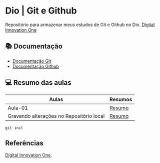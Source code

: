 
# Dio | Git e Github

Repositório para armazenar meus estudos de Git e Github no Dio. [Digital Innovation One](https://www.dio.me/)

## 📚 Documentação
- [Documentação Git](https://git-scm.com/doc)
- [Documentação Github](https://docs.github.com/)

## 💻 Resumo das aulas

| Aulas | Resumos|
|-------|--------|
|Aula-01|[Resumo]()
|Gravando alterações no Repositório local|[Resumo]()|

```
git init
```

## Referências
[Digital Innovation One]().


